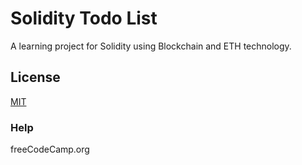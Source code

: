 # Solidity Todo List

A learning project for Solidity using Blockchain and ETH technology.

## License
[MIT](https://choosealicense.com/licenses/mit/)

### Help
freeCodeCamp.org